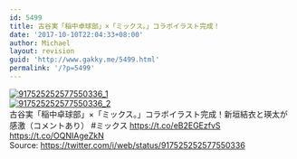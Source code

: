 ```yaml
---
id: 5499
title: 古谷実「稲中卓球部」×「ミックス。」コラボイラスト完成！
date: '2017-10-10T22:04:33+08:00'
author: Michael
layout: revision
guid: 'http://www.gakky.me/5499.html'
permalink: '/?p=5499'
---
```


[![917525252577550336_1](http://www.yui-aragaki.org/wp-content/uploads/2017/10/917525252577550336_1.jpg)](http://www.yui-aragaki.org/wp-content/uploads/2017/10/917525252577550336_1.jpg)  
[![917525252577550336_2](http://www.yui-aragaki.org/wp-content/uploads/2017/10/917525252577550336_2.jpg)](http://www.yui-aragaki.org/wp-content/uploads/2017/10/917525252577550336_2.jpg)  
古谷実「稲中卓球部」×「ミックス。」コラボイラスト完成！新垣結衣と瑛太が感激（コメントあり） #ミックス https://t.co/eB2EGEzfvS https://t.co/OQNIAgeZkN  
Source: <https://twitter.com/i/web/status/917525252577550336>